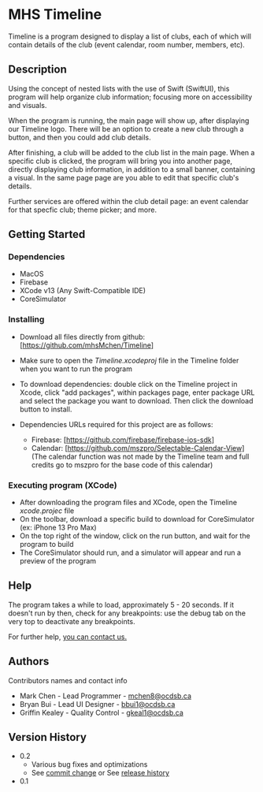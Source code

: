 # MHS Timeline

Timeline is a program designed to display a list of clubs, each of which will contain details of the club (event calendar, room number, members, etc).

## Description

Using the concept of nested lists with the use of Swift (SwiftUI), this program will help organize club information; focusing more on accessibility and visuals.

When the program is running, the main page will show up, after displaying our Timeline logo. There will be an option to create a new club through a button, and then you could add club details.

After finishing, a club will be added to the club list in the main page. When a specific club is clicked, the program will bring you into another page, directly displaying club information, in addition to a small banner, containing a visual. In the same page page are you able to edit that specific club's details.

Further services are offered within the club detail page: an event calendar for that specfic club; theme picker; and more.

## Getting Started

### Dependencies

* MacOS
* Firebase
* XCode v13 (Any Swift-Compatible IDE)
* CoreSimulator

### Installing

* Download all files directly from github: [https://github.com/mhsMchen/Timeline]
* Make sure to open the *Timeline.xcodeproj* file in the Timeline folder when you want to run the program
* To download dependencies: double click on the Timeline project in Xcode, click "add packages", within packages page, enter package URL and select the package you want to download. Then click the download button to install. 
* Dependencies URLs required for this project are as follows:

  * Firebase: [https://github.com/firebase/firebase-ios-sdk]
  * Calendar: [https://github.com/mszpro/Selectable-Calendar-View] (The calendar function was not made by the Timeline team and full credits go to mszpro for the base code of this calendar)

### Executing program (XCode)

* After downloading the program files and XCode, open the Timeline *xcode.projec* file
* On the toolbar, download a specific build to download for CoreSimulator (ex: iPhone 13 Pro Max)
* On the top right of the window, click on the run button, and wait for the program to build
* The CoreSimulator should run, and a simulator will appear and run a preview of the program

## Help
The program takes a while to load, approximately 5 - 20 seconds. If it doesn't run by then, check for any breakpoints: use the debug tab on the very top to deactivate any breakpoints.

For further help, [you can contact us.](https://classroom.google.com/c/MzIwMDI3NTU5NzIz)

## Authors

Contributors names and contact info
* Mark Chen - Lead Programmer - mchen8@ocdsb.ca
* Bryan Bui - Lead UI Designer - bbui1@ocdsb.ca
* Griffin Kealey - Quality Control - gkeal1@ocdsb.ca


## Version History

* 0.2
    * Various bug fixes and optimizations
    * See [commit change]() or See [release history]()
* 0.1
